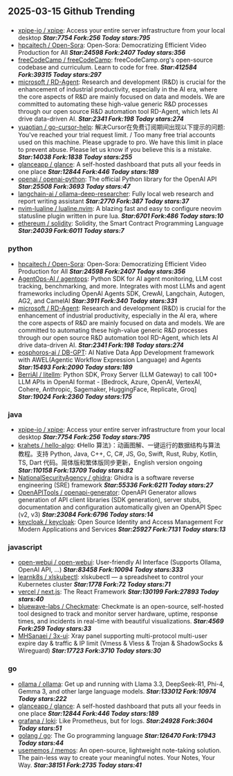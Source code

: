 ## 2025-03-15 Github Trending

### 
* [xpipe-io / xpipe](https://github.com/xpipe-io/xpipe): Access your entire server infrastructure from your local desktop ***Star:7754 Fork:256 Today stars:795***
* [hpcaitech / Open-Sora](https://github.com/hpcaitech/Open-Sora): Open-Sora: Democratizing Efficient Video Production for All ***Star:24598 Fork:2407 Today stars:356***
* [freeCodeCamp / freeCodeCamp](https://github.com/freeCodeCamp/freeCodeCamp): freeCodeCamp.org's open-source codebase and curriculum. Learn to code for free. ***Star:412584 Fork:39315 Today stars:297***
* [microsoft / RD-Agent](https://github.com/microsoft/RD-Agent): Research and development (R&D) is crucial for the enhancement of industrial productivity, especially in the AI era, where the core aspects of R&D are mainly focused on data and models. We are committed to automating these high-value generic R&D processes through our open source R&D automation tool RD-Agent, which lets AI drive data-driven AI. ***Star:2341 Fork:198 Today stars:274***
* [yuaotian / go-cursor-help](https://github.com/yuaotian/go-cursor-help): 解决Cursor在免费订阅期间出现以下提示的问题: You've reached your trial request limit. / Too many free trial accounts used on this machine. Please upgrade to pro. We have this limit in place to prevent abuse. Please let us know if you believe this is a mistake. ***Star:14038 Fork:1838 Today stars:255***
* [glanceapp / glance](https://github.com/glanceapp/glance): A self-hosted dashboard that puts all your feeds in one place ***Star:12844 Fork:446 Today stars:189***
* [openai / openai-python](https://github.com/openai/openai-python): The official Python library for the OpenAI API ***Star:25508 Fork:3693 Today stars:47***
* [langchain-ai / ollama-deep-researcher](https://github.com/langchain-ai/ollama-deep-researcher): Fully local web research and report writing assistant ***Star:2770 Fork:387 Today stars:37***
* [nvim-lualine / lualine.nvim](https://github.com/nvim-lualine/lualine.nvim): A blazing fast and easy to configure neovim statusline plugin written in pure lua. ***Star:6701 Fork:486 Today stars:10***
* [ethereum / solidity](https://github.com/ethereum/solidity): Solidity, the Smart Contract Programming Language ***Star:24039 Fork:6011 Today stars:7***

### python
* [hpcaitech / Open-Sora](https://github.com/hpcaitech/Open-Sora): Open-Sora: Democratizing Efficient Video Production for All ***Star:24598 Fork:2407 Today stars:356***
* [AgentOps-AI / agentops](https://github.com/AgentOps-AI/agentops): Python SDK for AI agent monitoring, LLM cost tracking, benchmarking, and more. Integrates with most LLMs and agent frameworks including OpenAI Agents SDK, CrewAI, Langchain, Autogen, AG2, and CamelAI ***Star:3911 Fork:340 Today stars:331***
* [microsoft / RD-Agent](https://github.com/microsoft/RD-Agent): Research and development (R&D) is crucial for the enhancement of industrial productivity, especially in the AI era, where the core aspects of R&D are mainly focused on data and models. We are committed to automating these high-value generic R&D processes through our open source R&D automation tool RD-Agent, which lets AI drive data-driven AI. ***Star:2341 Fork:198 Today stars:274***
* [eosphoros-ai / DB-GPT](https://github.com/eosphoros-ai/DB-GPT): AI Native Data App Development framework with AWEL(Agentic Workflow Expression Language) and Agents ***Star:15493 Fork:2090 Today stars:189***
* [BerriAI / litellm](https://github.com/BerriAI/litellm): Python SDK, Proxy Server (LLM Gateway) to call 100+ LLM APIs in OpenAI format - [Bedrock, Azure, OpenAI, VertexAI, Cohere, Anthropic, Sagemaker, HuggingFace, Replicate, Groq] ***Star:19024 Fork:2360 Today stars:175***

### java
* [xpipe-io / xpipe](https://github.com/xpipe-io/xpipe): Access your entire server infrastructure from your local desktop ***Star:7754 Fork:256 Today stars:795***
* [krahets / hello-algo](https://github.com/krahets/hello-algo): 《Hello 算法》：动画图解、一键运行的数据结构与算法教程。支持 Python, Java, C++, C, C#, JS, Go, Swift, Rust, Ruby, Kotlin, TS, Dart 代码。简体版和繁体版同步更新，English version ongoing ***Star:110158 Fork:13709 Today stars:82***
* [NationalSecurityAgency / ghidra](https://github.com/NationalSecurityAgency/ghidra): Ghidra is a software reverse engineering (SRE) framework ***Star:55336 Fork:6211 Today stars:27***
* [OpenAPITools / openapi-generator](https://github.com/OpenAPITools/openapi-generator): OpenAPI Generator allows generation of API client libraries (SDK generation), server stubs, documentation and configuration automatically given an OpenAPI Spec (v2, v3) ***Star:23084 Fork:6796 Today stars:14***
* [keycloak / keycloak](https://github.com/keycloak/keycloak): Open Source Identity and Access Management For Modern Applications and Services ***Star:25927 Fork:7131 Today stars:13***

### javascript
* [open-webui / open-webui](https://github.com/open-webui/open-webui): User-friendly AI Interface (Supports Ollama, OpenAI API, ...) ***Star:83458 Fork:10094 Today stars:333***
* [learnk8s / xlskubectl](https://github.com/learnk8s/xlskubectl): xlskubectl — a spreadsheet to control your Kubernetes cluster ***Star:1778 Fork:72 Today stars:71***
* [vercel / next.js](https://github.com/vercel/next.js): The React Framework ***Star:130199 Fork:27893 Today stars:40***
* [bluewave-labs / Checkmate](https://github.com/bluewave-labs/Checkmate): Checkmate is an open-source, self-hosted tool designed to track and monitor server hardware, uptime, response times, and incidents in real-time with beautiful visualizations. ***Star:4569 Fork:259 Today stars:33***
* [MHSanaei / 3x-ui](https://github.com/MHSanaei/3x-ui): Xray panel supporting multi-protocol multi-user expire day & traffic & IP limit (Vmess & Vless & Trojan & ShadowSocks & Wireguard) ***Star:17723 Fork:3710 Today stars:30***

### go
* [ollama / ollama](https://github.com/ollama/ollama): Get up and running with Llama 3.3, DeepSeek-R1, Phi-4, Gemma 3, and other large language models. ***Star:133012 Fork:10974 Today stars:222***
* [glanceapp / glance](https://github.com/glanceapp/glance): A self-hosted dashboard that puts all your feeds in one place ***Star:12844 Fork:446 Today stars:189***
* [grafana / loki](https://github.com/grafana/loki): Like Prometheus, but for logs. ***Star:24928 Fork:3604 Today stars:51***
* [golang / go](https://github.com/golang/go): The Go programming language ***Star:126470 Fork:17943 Today stars:44***
* [usememos / memos](https://github.com/usememos/memos): An open-source, lightweight note-taking solution. The pain-less way to create your meaningful notes. Your Notes, Your Way. ***Star:38151 Fork:2735 Today stars:41***
